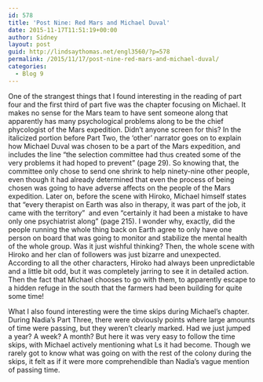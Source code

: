```yaml
---
id: 578
title: 'Post Nine: Red Mars and Michael Duval'
date: 2015-11-17T11:51:19+00:00
author: Sidney
layout: post
guid: http://lindsaythomas.net/engl3560/?p=578
permalink: /2015/11/17/post-nine-red-mars-and-michael-duval/
categories:
  - Blog 9
---
```

One of the strangest things that I found interesting in the reading of part four and the first third of part five was the chapter focusing on Michael. It makes no sense for the Mars team to have sent someone along that apparently has many psychological problems along to be the chief phycologist of the Mars expedition. Didn&#8217;t anyone screen for this? In the italicized portion before Part Two, the &#8216;other&#8217; narrator goes on to explain how Michael Duval was chosen to be a part of the Mars expedition, and includes the line &#8220;the selection committee had thus created some of the very problems it had hoped to prevent&#8221; (page 29). So knowing that, the committee only chose to send one shrink to help ninety-nine other people, even though it had already determined that even the process of being chosen was going to have adverse affects on the people of the Mars expedition. Later on, before the scene with Hiroko, Michael himself states that &#8220;every therapist on Earth was also in therapy, it was part of the job, it came with the territory&#8221;  and even &#8220;certainly it had been a mistake to have only one psychiatrist along&#8221; (page 215). I wonder why, exactly, did the people running the whole thing back on Earth agree to only have one person on board that was going to monitor and stabilize the mental health of the whole group. Was it just wishful thinking? Then, the whole scene with Hiroko and her clan of followers was just bizarre and unexpected. According to all the other characters, Hiroko had always been unpredictable and a little bit odd, but it was completely jarring to see it in detailed action. Then the fact that Michael chooses to go with them, to apparently escape to a hidden refuge in the south that the farmers had been building for quite some time!

What I also found interesting were the time skips during Michael&#8217;s chapter. During Nadia&#8217;s Part Three, there were obviously points where large amounts of time were passing, but they weren&#8217;t clearly marked. Had we just jumped a year? A week? A month? But here it was very easy to follow the time skips, with Michael actively mentioning what Ls it had become. Though we rarely got to know what was going on with the rest of the colony during the skips, it felt as if it were more comprehendible than Nadia&#8217;s vague mention of passing time.